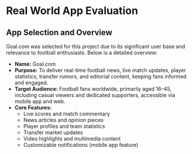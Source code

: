 # Real World App Evaluation

## App Selection and Overview

Goal.com was selected for this project due to its significant user base and relevance to football enthusiasts. Below is a detailed overview:

- **Name:** Goal.com  
- **Purpose:** To deliver real-time football news, live match updates, player statistics, transfer rumors, and editorial content, keeping fans informed and engaged.  
- **Target Audience:** Football fans worldwide, primarily aged 16–45, including casual viewers and dedicated supporters, accessible via mobile app and web.  
- **Core Features:**  
  - Live scores and match commentary  
  - News articles and opinion pieces  
  - Player profiles and team statistics  
  - Transfer market updates  
  - Video highlights and multimedia content  
  - Customizable notifications (mobile app feature)  
